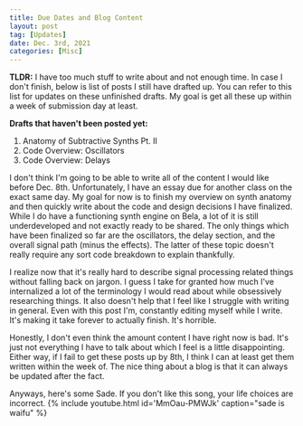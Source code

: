 ```yaml
---
title: Due Dates and Blog Content
layout: post
tag: [Updates]
date: Dec. 3rd, 2021
categories: [Misc]
---
```


**TLDR:** I have too much stuff to write about and not enough time. In case I don't finish, below is list of posts I still have drafted up. You can refer to this list for updates on these unfinished drafts. My goal is get all these up within a week of submission day at least.

**Drafts that haven't been posted yet:**
1. Anatomy of Subtractive Synths Pt. II
2. Code Overview: Oscillators
3. Code Overview: Delays

I don't think I'm going to be able to write all of the content I would like before Dec. 8th. Unfortunately, I have an essay due for another class on the exact same day. My goal for now is to finish my overview on synth anatomy and then quickly write about the code and design decisions I have finalized. While I do have a functioning synth engine on Bela, a lot of it is still underdeveloped and not exactly ready to be shared. The only things which have been finalized so far are the oscillators, the delay section, and the overall signal path (minus the effects). The latter of these topic doesn't really require any sort code breakdown to explain thankfully.

I realize now that it's really hard to describe signal processing related things without falling back on jargon. I guess I take for granted how much I've internalized a lot of the terminology I would read about while obsessively researching things. It also doesn't help that I feel like I struggle with writing in general. Even with this post I'm, constantly editing myself while I write. It's making it take forever to actually finish. It's horrible.

Honestly, I don't even think the amount content I have right now is bad. It's just not everything I have to talk about which I feel is a little disappointing. Either way, if I fail to get these posts up by 8th, I think I can at least get them written within the week of. The nice thing about a blog is that it can always be updated after the fact.

Anyways, here's some Sade. If you don't like this song, your life choices are incorrect.
{% include youtube.html id='MmOau-PMWJk' caption="sade is waifu" %}
